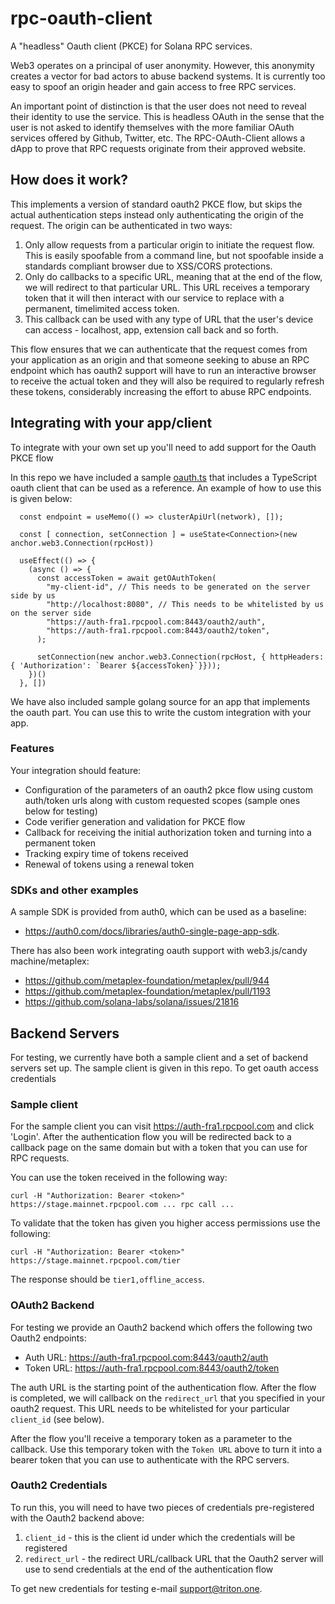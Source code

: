 # rpc-oauth-client
A "headless" Oauth client (PKCE) for Solana RPC services.

Web3 operates on a principal of user anonymity. However, this anonymity creates a vector for bad actors to abuse backend systems. It is currently too easy to spoof an origin header and gain access to free RPC services.

An important point of distinction is that the user does not need to reveal their identity to use the service. This is headless OAuth in the sense that the user is not asked to identify themselves with the more familiar OAuth services offered by Github, Twitter, etc. The RPC-OAuth-Client allows a dApp to prove that RPC requests originate from their approved website.

## How does it work?

This implements a version of standard oauth2 PKCE flow, but skips the actual authentication steps instead only authenticating the origin of the request. The origin can be authenticated in two ways:

 1) Only allow requests from a particular origin to initiate the request flow. This is easily spoofable from a command line, but not spoofable inside a standards compliant browser due to XSS/CORS protections.
 2) Only do callbacks to a specific URL, meaning that at the end of the flow, we will redirect to that particular URL. This URL receives a temporary token that it will then interact with our service to replace with a permanent, timelimited access token.
 3) This callback can be used with any type of URL that the user's device can access - localhost, app, extension call back and so forth.

This flow ensures that we can authenticate that the request comes from your application as an origin and that someone seeking to abuse an RPC endpoint which has oauth2 support will have to run an interactive browser to receive the actual token and they will also be required to regularly refresh these tokens, considerably increasing the effort to abuse RPC endpoints.

## Integrating with your app/client
 
To integrate with your own set up you'll need to add support for the Oauth PKCE flow

In this repo we have included a sample [oauth.ts](oauth.ts) that includes a TypeScript oauth client that can be used as a reference. An example of how to use this is given below:

```
  const endpoint = useMemo(() => clusterApiUrl(network), []);

  const [ connection, setConnection ] = useState<Connection>(new anchor.web3.Connection(rpcHost))

  useEffect(() => {
    (async () => {
      const accessToken = await getOAuthToken(
        "my-client-id", // This needs to be generated on the server side by us
        "http://localhost:8080", // This needs to be whitelisted by us on the server side
        "https://auth-fra1.rpcpool.com:8443/oauth2/auth",
        "https://auth-fra1.rpcpool.com:8443/oauth2/token",
      );

      setConnection(new anchor.web3.Connection(rpcHost, { httpHeaders: { 'Authorization': `Bearer ${accessToken}`}}));
    })()
  }, [])
```

We have also included sample golang source for an app that implements the oauth part. You can use this to write the custom integration with your app.

 
### Features

Your integration should feature:

  - Configuration of the parameters of an oauth2 pkce flow using custom auth/token urls along with custom requested scopes (sample ones below for testing)
  - Code verifier generation and validation for PKCE flow
  - Callback for receiving the initial authorization token and turning into a permanent token
  - Tracking expiry time of tokens received 
  - Renewal of tokens using a renewal token


### SDKs and other examples

A sample SDK is provided from auth0, which can be used as a baseline:

 - https://auth0.com/docs/libraries/auth0-single-page-app-sdk.

There has also been work integrating oauth support with web3.js/candy machine/metaplex:

 - https://github.com/metaplex-foundation/metaplex/pull/944
 - https://github.com/metaplex-foundation/metaplex/pull/1193 
 - https://github.com/solana-labs/solana/issues/21816


## Backend Servers

For testing, we currently have both a sample client and a set of backend servers set up. The sample client is given in this repo. To get oauth access credentials 

### Sample client

For the sample client you can visit https://auth-fra1.rpcpool.com  and click 'Login'. After the authentication flow you will be redirected back to a callback page on the same domain but with a token that you can use for RPC requests. 

You can use the token received in the following way:

```
curl -H "Authorization: Bearer <token>" https://stage.mainnet.rpcpool.com ... rpc call ...
```

To validate that the token has given you higher access permissions use the following:

```
curl -H "Authorization: Bearer <token>" https://stage.mainnet.rpcpool.com/tier 
```

The response should be `tier1,offline_access`. 

### OAuth2 Backend

For testing we provide an Oauth2 backend which offers the following two Oauth2 endpoints:

 - Auth URL:  https://auth-fra1.rpcpool.com:8443/oauth2/auth
 - Token URL: https://auth-fra1.rpcpool.com:8443/oauth2/token

The auth URL is the starting point of the authentication flow. After the flow is completed, we will callback on the `redirect_url` that you specified in your oauth2 request. This URL needs to be whitelisted for your particular `client_id` (see below). 

After the flow you'll receive a temporary token as a parameter to the callback. Use this temporary token with the `Token URL` above to turn it into a bearer token that you can use to authenticate with the RPC servers.

### Oauth2 Credentials

To run this, you will need to have two pieces of credentials pre-registered with the Oauth2 backend above:

 1. `client_id` - this is the client id under which the credentials will be registered
 2. `redirect_url` - the redirect URL/callback URL that the Oauth2 server will use to send credentials at the end of the authentication flow

To get new credentials for testing e-mail support@triton.one. 


